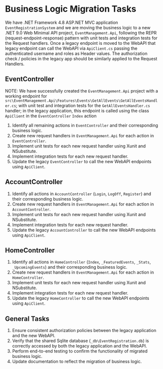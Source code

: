 # Business Logic Migration Tasks

We have .NET Framework 4.8 ASP.NET MVC application `EventRegistrationSystem` and we are moving the business logic to a new .NET 9.0 Web Minimal API project, `EventManagement.Api`, following the REPR (request-endpoint-response) pattern with unit tests and integration tests for the Request handlers. Once a legacy endpoint is moved to the WebAPI  that legacy endpoint can call the WebAPI via `ApiClient.cs` passing the authenticated username and roles as  Header values. The authorization check / policies in the legacy app should be similarly applied to the Request Handlers.


## EventController
NOTE: We have successfully created the `EventManagement.Api` project with a working endpoint for `src\EventManagement.Api\Features\Events\GetAllEvents\GetAllEventsHandler.cs`; with unit test and integration tests for the `GetAllEventsHandler.cs` handler;  in the legacy application, this endpoint is called using the class `ApiClient` in the `EventController` `Index` action

1. Identify all remaining actions in `EventController` and their corresponding business logic.
2. Create new request handlers in `EventManagement.Api` for each action in `EventController`.
3. Implement unit tests for each new request handler using Xunit and NSubstitute.
4. Implement integration tests for each new request handler.
5. Update the legacy `EventController` to call the new WebAPI endpoints using `ApiClient`.

## AccountController
1. Identify all actions in `AccountController` (`Login`, `LogOff`, `Register`) and their corresponding business logic.
2. Create new request handlers in `EventManagement.Api` for each action in `AccountController`.
3. Implement unit tests for each new request handler using Xunit and NSubstitute.
4. Implement integration tests for each new request handler.
5. Update the legacy `AccountController` to call the new WebAPI endpoints using `ApiClient`.

## HomeController
1. Identify all actions in `HomeController` (`Index`, `_FeaturedEvents`, `_Stats`, `_UpcomingEvents`) and their corresponding business logic.
2. Create new request handlers in `EventManagement.Api` for each action in `HomeController`.
3. Implement unit tests for each new request handler using Xunit and NSubstitute.
4. Implement integration tests for each new request handler.
5. Update the legacy `HomeController` to call the new WebAPI endpoints using `ApiClient`.

## General Tasks
1. Ensure consistent authorization policies between the legacy application and the new WebAPI.
2. Verify that the shared Sqlite database (`_db\EventRegistration.db`) is correctly accessed by both the legacy application and the WebAPI.
3. Perform end-to-end testing to confirm the functionality of migrated business logic.
4. Update documentation to reflect the migration of business logic.